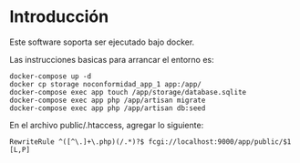 #  Introducción

Este software soporta ser ejecutado bajo docker.

Las instrucciones basicas para arrancar el entorno es:

```
docker-compose up -d
docker cp storage noconformidad_app_1 app:/app/
docker-compose exec app touch /app/storage/database.sqlite
docker-compose exec app php /app/artisan migrate
docker-compose exec app php /app/artisan db:seed
```

En el archivo public/.htaccess, agregar lo siguiente:

```
RewriteRule ^([^\.]+\.php)(/.*)?$ fcgi://localhost:9000/app/public/$1 [L,P]
```

